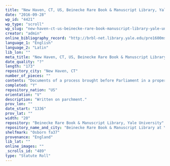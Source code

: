 ```yaml
---
title: "New Haven, CT, US, Beinecke Rare Book & Manuscript Library, Yale University, Osborn fa37"
date: "2016-09-28"
wp_id: "4421"
wp_type: "scroll"
wp_slug: "new-haven-ct-us-beinecke-rare-book-manuscript-library-yale-university-osborn-fa37"
creator: "admin"
online_bibliography_record: "http://brbl-net.library.yale.edu/pre1600ms/docs/pre1600.osborn.fa27.htm"
language_1: "English"
language_2: "Latin"
lib_lon: ""
meta_title: "New Haven, CT, US, Beinecke Rare Book & Manuscript Library, Yale University, Osborn fa37"
date_quality: "?"
length: "173"
repository_city: "New Haven, CT"
number_of_pieces: ""
contents: "Documents of a process brought before Parliament in a property dispute between Queen Isabella de France and the Priory of Coventry."
completed: "Y"
repository_nation: "US"
orientation: "V"
description: "Written on parchment."
prov_lon: ""
date_start: "1336"
prov_lat: ""
width: "20"
repository: "Beinecke Rare Book & Manuscript Library, Yale University"
repository_name_and_city: "Beinecke Rare Book & Manuscript Library at Yale University, New Haven CT US"
shelfmark: "Osborn fa37"
provenance: "England"
lib_lat: ""
online_images: ""
_scrolls_id: "489"
type: "Statute Roll"
---
```



